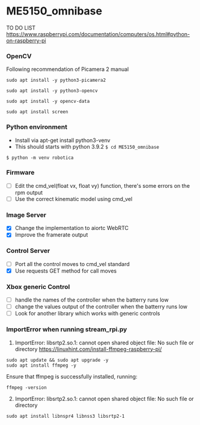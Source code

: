 # ME5150_omnibase

TO DO LIST
<https://www.raspberrypi.com/documentation/computers/os.html#python-on-raspberry-pi>
### OpenCV
Following recommendation of Picamera 2 manual

```sudo apt install -y python3-picamera2```

```sudo apt install -y python3-opencv```

```sudo apt install -y opencv-data```

```sudo apt install screen```

### Python environment
- Install via apt-get install python3-venv
- This should starts with python 3.9.2
```$ cd ME5150_omnibase ```

```$ python -m venv robotica```

### Firmware
- [ ] Edit the cmd_vel(float vx, float vy) function, there's some errors on the rpm output
- [ ] Use the correct kinematic model using cmd_vel
### Image Server
- [x] Change the implementation to aiortc WebRTC
- [x] Improve the framerate output
### Control Server
- [ ] Port all the control moves to cmd_vel standard
- [x] Use requests GET method for call moves

### Xbox generic Control
- [ ] handle the names of the controller when the batterry runs low
- [ ] change the values output of the controller when the batterry runs low
- [ ] Look for another library which works with generic controls

### ImportError when running stream_rpi.py

1. ImportError: libsrtp2.so.1: cannot open shared object file: No such file or directory
<https://linuxhint.com/install-ffmpeg-raspberry-pi/>
```
sudo apt update && sudo apt upgrade -y
sudo apt install ffmpeg -y
```
Ensure that ffmpeg is successfully installed, running:
```
ffmpeg -version
```

2. ImportError: libsrtp2.so.1: cannot open shared object file: No such file or directory
```
sudo apt install libnspr4 libnss3 libsrtp2-1
```
